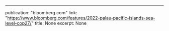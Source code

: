 ---
publication: "bloomberg.com"
link: "https://www.bloomberg.com/features/2022-palau-pacific-islands-sea-level-cop27/"
title: None
excerpt: None
